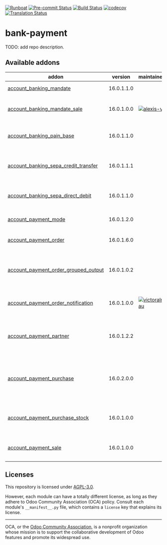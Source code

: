 
[![Runboat](https://img.shields.io/badge/runboat-Try%20me-875A7B.png)](https://runboat.odoo-community.org/builds?repo=OCA/bank-payment&target_branch=16.0)
[![Pre-commit Status](https://github.com/OCA/bank-payment/actions/workflows/pre-commit.yml/badge.svg?branch=16.0)](https://github.com/OCA/bank-payment/actions/workflows/pre-commit.yml?query=branch%3A16.0)
[![Build Status](https://github.com/OCA/bank-payment/actions/workflows/test.yml/badge.svg?branch=16.0)](https://github.com/OCA/bank-payment/actions/workflows/test.yml?query=branch%3A16.0)
[![codecov](https://codecov.io/gh/OCA/bank-payment/branch/16.0/graph/badge.svg)](https://codecov.io/gh/OCA/bank-payment)
[![Translation Status](https://translation.odoo-community.org/widgets/bank-payment-16-0/-/svg-badge.svg)](https://translation.odoo-community.org/engage/bank-payment-16-0/?utm_source=widget)

<!-- /!\ do not modify above this line -->

# bank-payment

TODO: add repo description.

<!-- /!\ do not modify below this line -->

<!-- prettier-ignore-start -->

[//]: # (addons)

Available addons
----------------
addon | version | maintainers | summary
--- | --- | --- | ---
[account_banking_mandate](account_banking_mandate/) | 16.0.1.1.0 |  | Banking mandates
[account_banking_mandate_sale](account_banking_mandate_sale/) | 16.0.1.0.0 | [![alexis-via](https://github.com/alexis-via.png?size=30px)](https://github.com/alexis-via) | Adds mandates on sale orders
[account_banking_pain_base](account_banking_pain_base/) | 16.0.1.1.0 |  | Base module for PAIN file generation
[account_banking_sepa_credit_transfer](account_banking_sepa_credit_transfer/) | 16.0.1.1.1 |  | Create SEPA XML files for Credit Transfers
[account_banking_sepa_direct_debit](account_banking_sepa_direct_debit/) | 16.0.1.1.0 |  | Create SEPA files for Direct Debit
[account_payment_mode](account_payment_mode/) | 16.0.1.2.0 |  | Account Payment Mode
[account_payment_order](account_payment_order/) | 16.0.1.6.0 |  | Account Payment Order
[account_payment_order_grouped_output](account_payment_order_grouped_output/) | 16.0.1.0.2 |  | Account Payment Order - Generate grouped moves
[account_payment_order_notification](account_payment_order_notification/) | 16.0.1.0.0 | [![victoralmau](https://github.com/victoralmau.png?size=30px)](https://github.com/victoralmau) | Account Payment Order Notification
[account_payment_partner](account_payment_partner/) | 16.0.1.2.2 |  | Adds payment mode on partners and invoices
[account_payment_purchase](account_payment_purchase/) | 16.0.2.0.0 |  | Adds Bank Account and Payment Mode on Purchase Orders
[account_payment_purchase_stock](account_payment_purchase_stock/) | 16.0.1.0.0 |  | Integrate Account Payment Purchase with Stock
[account_payment_sale](account_payment_sale/) | 16.0.1.0.0 |  | Adds payment mode on sale orders

[//]: # (end addons)

<!-- prettier-ignore-end -->

## Licenses

This repository is licensed under [AGPL-3.0](LICENSE).

However, each module can have a totally different license, as long as they adhere to Odoo Community Association (OCA)
policy. Consult each module's `__manifest__.py` file, which contains a `license` key
that explains its license.

----
OCA, or the [Odoo Community Association](http://odoo-community.org/), is a nonprofit
organization whose mission is to support the collaborative development of Odoo features
and promote its widespread use.
